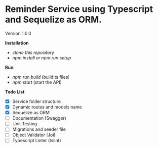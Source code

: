 # Reminder Service using Typescript and Sequelize as ORM.

Version 1.0.0

**Installation**
* *clone this repository*
* *npm install or npm run setup*

**Run**
* *npm run build* (build ts files)
* *npm start* (start the API)

**Todo List**
- [x] Service folder structure
- [x] Dynamic routes and models name
- [x] Sequelize as ORM
- [ ] Documentation (Swagger)
- [ ] Unit Testing
- [ ] Migrations and seeder file
- [ ] Object Validator (Joi)
- [ ] Typescript Linter (tslint)
